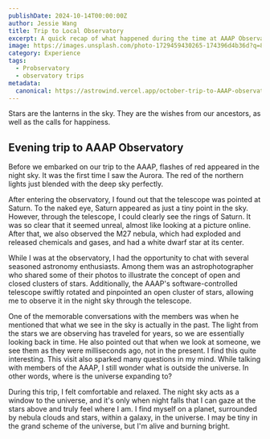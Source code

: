 ```yaml
---
publishDate: 2024-10-14T00:00:00Z
author: Jessie Wang
title: Trip to Local Observatory
excerpt: A quick recap of what happened during the time at AAAP Observatory; seeing different stars, planets, nebula, and galaxies shining in our eyes.
image: https://images.unsplash.com/photo-1729459430265-174396d4b36d?q=80&w=2952&auto=format&fit=crop&ixlib=rb-4.0.3&ixid=M3wxMjA3fDB8MHxwaG90by1wYWdlfHx8fGVufDB8fHx8fA%3D%3D
category: Experience 
tags:
  - Probservatory
  - observatory trips
metadata:
  canonical: https://astrowind.vercel.app/october-trip-to-AAAP-observatory
---
```


Stars are the lanterns in the sky. They are the wishes from our ancestors, as well as the calls for happiness.

## Evening trip to AAAP Observatory

Before we embarked on our trip to the AAAP, flashes of red appeared in the night sky. It was the first time I saw the Aurora. The red of the northern lights just blended with the deep sky perfectly.

After entering the observatory, I found out that the telescope was pointed at Saturn. To the naked eye, Saturn appeared as just a tiny point in the sky. However, through the telescope, I could clearly see the rings of Saturn. It was so clear that it seemed unreal, almost like looking at a picture online. After that, we also observed the M27 nebula, which had exploded and released chemicals and gases, and had a white dwarf star at its center.

While I was at the observatory, I had the opportunity to chat with several seasoned astronomy enthusiasts. Among them was an astrophotographer who shared some of their photos to illustrate the concept of open and closed clusters of stars. Additionally, the AAAP's software-controlled telescope swiftly rotated and pinpointed an open cluster of stars, allowing me to observe it in the night sky through the telescope.

One of the memorable conversations with the members was when he mentioned that what we see in the sky is actually in the past. The light from the stars we are observing has traveled for years, so we are essentially looking back in time. He also pointed out that when we look at someone, we see them as they were milliseconds ago, not in the present. I find this quite interesting. This visit also sparked many questions in my mind. While talking with members of the AAAP, I still wonder what is outside the universe. In other words, where is the universe expanding to?

During this trip, I felt comfortable and relaxed. The night sky acts as a window to the universe, and it's only when night falls that I can gaze at the stars above and truly feel where I am. I find myself on a planet, surrounded by nebula clouds and stars, within a galaxy, in the universe. I may be tiny in the grand scheme of the universe, but I'm alive and burning bright.
